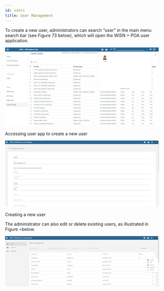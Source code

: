 ```yaml
---
id: users
title: User Management
---
```

To create a new user, administrators can search “user” in the main menu search bar (see Figure 73 below), which will open the WISN + POA user application. 

![img alt](/img/user1.png)

  Accessing user app to create a new user

![img alt](/img/user2.png)

  Creating a new user

The administrator can also edit or delete existing users, as illustrated in Figure =below. 

![img alt](/img/user3.png)


